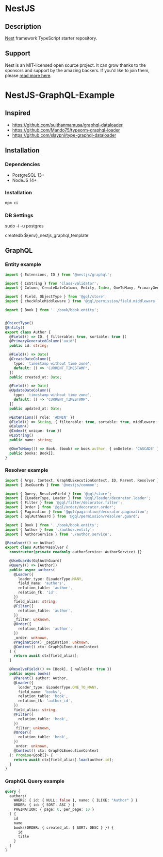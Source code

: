 # NestJS

## Description

[Nest](https://github.com/nestjs/nest) framework TypeScript starter repository.

## Support

Nest is an MIT-licensed open source project. It can grow thanks to the sponsors and support by the amazing backers. If you'd like to join them, please [read more here](https://docs.nestjs.com/support).

# NestJS-GraphQL-Example

## Inspired

* https://github.com/sulthanmamusa/graphql-dataloader
* https://github.com/Mando75/typeorm-graphql-loader
* https://github.com/slaypni/type-graphql-dataloader

## Installation

### Dependencies

* PostgreSQL 13+
* NodeJS 14+

### Installation

```bash
npm ci
```

### DB Settings

sudo -i -u postgres

createdb ${env}_nestjs_graphql_template

## GraphQL

### Entity example

```ts
import { Extensions, ID } from '@nestjs/graphql';

import { IsString } from 'class-validator';
import { Column, CreateDateColumn, Entity, Index, OneToMany, PrimaryGeneratedColumn, UpdateDateColumn } from 'typeorm';

import { Field, ObjectType } from '@gql/store';
import { checkRoleMiddleware } from '@gql/permission/field.middleware';

import { Book } from '../book/book.entity';


@ObjectType()
@Entity()
export class Author {
  @Field(() => ID, { filterable: true, sortable: true })
  @PrimaryGeneratedColumn('uuid')
  public id: string;

  @Field(() => Date)
  @CreateDateColumn({
    type: 'timestamp without time zone',
    default: () => 'CURRENT_TIMESTAMP',
  })
  public created_at: Date;

  @Field(() => Date)
  @UpdateDateColumn({
    type: 'timestamp without time zone',
    default: () => 'CURRENT_TIMESTAMP',
  })
  public updated_at: Date;

  @Extensions({ role: 'ADMIN' })
  @Field(() => String, { filterable: true, sortable: true, middleware: [checkRoleMiddleware] })
  @Column()
  @Index({ unique: true })
  @IsString()
  public name: string;

  @OneToMany(() => Book, (book) => book.author, { onDelete: 'CASCADE' })
  public books: Book[];
}


```

### Resolver example

```ts
import { Args, Context, GraphQLExecutionContext, ID, Parent, Resolver } from '@nestjs/graphql';
import { UseGuards } from '@nestjs/common';

import { Query, ResolveField } from '@gql/store';
import { ELoaderType, Loader } from '@gql/loader/decorator.loader';
import { Filter } from '@gql/filter/decorator.filter';
import { Order } from '@gql/order/decorator.order';
import { Pagination } from '@gql/pagination/decorator.pagination';
import { GqlAuthGuard } from '@gql/permission/resolver.guard';

import { Book } from '../book/book.entity';
import { Author } from './author.entity';
import { AuthorService } from './author.service';

@Resolver(() => Author)
export class AuthorResolver {
  constructor(private readonly authorService: AuthorService) {}

  @UseGuards(GqlAuthGuard)
  @Query(() => [Author])
  public async authors(
    @Loader({
      loader_type: ELoaderType.MANY,
      field_name: 'authors',
      relation_table: 'author',
      relation_fk: 'id',
    })
    field_alias: string,
    @Filter({
      relation_table: 'author',
    })
    _filter: unknown,
    @Order({
      relation_table: 'author',
    })
    _order: unknown,
    @Pagination() _pagination: unknown,
    @Context() ctx: GraphQLExecutionContext
  ) {
    return await ctx[field_alias];
  }

  @ResolveField(() => [Book], { nullable: true })
  public async books(
    @Parent() author: Author,
    @Loader({
      loader_type: ELoaderType.ONE_TO_MANY,
      field_name: 'books',
      relation_table: 'book',
      relation_fk: 'author_id',
    })
    field_alias: string,
    @Filter({
      relation_table: 'book',
    })
    _filter: unknown,
    @Order({
      relation_table: 'book',
    })
    _order: unknown,
    @Context() ctx: GraphQLExecutionContext
  ): Promise<Book[]> {
    return await ctx[field_alias].load(author.id);
  }
}
```

### GraphQL Query example

```graphql
query {
  authors(
    WHERE: { id: { NULL: false }, name: { ILIKE: "Author" } }
    ORDER: { id: { SORT: ASC } }
    PAGINATION: { page: 0, per_page: 10 }
  ) {
    id
    name
    books(ORDER: { created_at: { SORT: DESC } }) {
      id
      title
    }
  }
}
```
